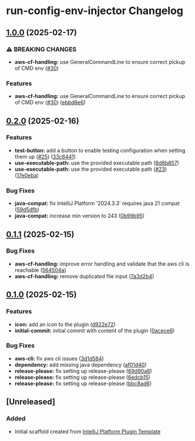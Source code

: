 <!-- Keep a Changelog guide -> https://keepachangelog.com -->

# run-config-env-injector Changelog

## [1.0.0](https://github.com/mpecan/run-config-env-injector/compare/v0.2.0...v1.0.0) (2025-02-17)


### ⚠ BREAKING CHANGES

* **aws-cf-handling:** use GeneralCommandLine to ensure correct pickup of CMD env ([#30](https://github.com/mpecan/run-config-env-injector/issues/30))

### Features

* **aws-cf-handling:** use GeneralCommandLine to ensure correct pickup of CMD env ([#30](https://github.com/mpecan/run-config-env-injector/issues/30)) ([ebbd8e6](https://github.com/mpecan/run-config-env-injector/commit/ebbd8e63f70d348f62647d085d4b89aa3d85a90d))

## [0.2.0](https://github.com/mpecan/run-config-env-injector/compare/v0.1.1...v0.2.0) (2025-02-16)


### Features

* **test-button:** add a button to enable testing configuration when setting them up ([#25](https://github.com/mpecan/run-config-env-injector/issues/25)) ([33c6441](https://github.com/mpecan/run-config-env-injector/commit/33c6441ed038cf4aa7944dc07c33dc3cf90e8195))
* **use-executable-path:** use the provided executable path ([8d8b857](https://github.com/mpecan/run-config-env-injector/commit/8d8b857a9fb2edc9cf278b916ed88bb424bee11a))
* **use-executable-path:** use the provided executable path ([#23](https://github.com/mpecan/run-config-env-injector/issues/23)) ([17e0eba](https://github.com/mpecan/run-config-env-injector/commit/17e0ebafbbc88af412ebc30a4987123a9f611b93))


### Bug Fixes

* **java-compat:** fix IntelliJ Platform '2024.3.3' requires java 21 compat ([59d5dfb](https://github.com/mpecan/run-config-env-injector/commit/59d5dfba3d223c8b4059f4b65b09d06b2daaca5b))
* **java-compat:** increase min version to 243 ([0b99b95](https://github.com/mpecan/run-config-env-injector/commit/0b99b95966f18f01df501144df674302ccd86d4d))

## [0.1.1](https://github.com/mpecan/run-config-env-injector/compare/v0.1.0...v0.1.1) (2025-02-15)


### Bug Fixes

* **aws-cf-handling:** improve error handling and validate that the aws cli is reachable ([564504a](https://github.com/mpecan/run-config-env-injector/commit/564504ac7493cdce3d877c99cbb2785c08b1d2ed))
* **aws-cf-handling:** remove duplicated file input ([7a3d2b4](https://github.com/mpecan/run-config-env-injector/commit/7a3d2b43f67499ce3b24247277051280b445ee5c))

## [0.1.0](https://github.com/mpecan/run-config-env-injector/compare/v0.0.1...v0.1.0) (2025-02-15)


### Features

* **icon:** add an icon to the plugin ([d922e72](https://github.com/mpecan/run-config-env-injector/commit/d922e725145fdd1b1eb7cca4a4827ee8ad2c2bdf))
* **initial-commit:** initial commit with content of the plugin ([0acece6](https://github.com/mpecan/run-config-env-injector/commit/0acece6e963b64cbf2b1389b4a41c36b0ea7ee8e))


### Bug Fixes

* **aws-cli:** fix aws cli issues ([3d1d584](https://github.com/mpecan/run-config-env-injector/commit/3d1d58492383583127b25fc17f3a21dc4cf805e7))
* **dependency:** add missing java dependency ([af01d40](https://github.com/mpecan/run-config-env-injector/commit/af01d404b723c221603c8b4a2a5f73054852ce5b))
* **release-please:** fix setting up release-please ([69d90a8](https://github.com/mpecan/run-config-env-injector/commit/69d90a881fada5624630a8fd8817c322edae332a))
* **release-please:** fix setting up release-please ([6edcb15](https://github.com/mpecan/run-config-env-injector/commit/6edcb15436bd6c662e07d7209c454a186fc2a56c))
* **release-please:** fix setting up release-please ([bbc8ad6](https://github.com/mpecan/run-config-env-injector/commit/bbc8ad677de5597ddd88700800be0f68ed3e9106))

## [Unreleased]
### Added
- Initial scaffold created from [IntelliJ Platform Plugin Template](https://github.com/JetBrains/intellij-platform-plugin-template)
